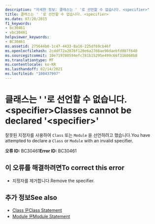 ```yaml
---
description: "자세한 정보: 클래스는 ' '로 선언할 수 없습니다. <specifier>"
title: 클래스는 ' '로 선언할 수 없습니다. <specifier>
ms.date: 07/20/2015
f1_keywords:
- bc30461
- vbc30461
helpviewer_keywords:
- BC30461
ms.assetid: 275644b0-1c47-4433-8a16-225df69cb46f
ms.openlocfilehash: 2cddf72a2076f120e6a2708ae96daebfd807f640
ms.sourcegitcommit: 10e719780594efc781b15295e499c66f316068b8
ms.translationtype: MT
ms.contentlocale: ko-KR
ms.lasthandoff: 02/14/2021
ms.locfileid: "100437997"
---
```

# <a name="classes-cannot-be-declared-specifier"></a><span data-ttu-id="7c200-103">클래스는 ' '로 선언할 수 없습니다. \<specifier></span><span class="sxs-lookup"><span data-stu-id="7c200-103">Classes cannot be declared '\<specifier>'</span></span>

<span data-ttu-id="7c200-104">잘못된 지정자를 사용하여 `Class` 또는 `Module` 을 선언하려고 했습니다.</span><span class="sxs-lookup"><span data-stu-id="7c200-104">You have attempted to declare a `Class` or `Module` with an invalid specifier.</span></span>  
  
 <span data-ttu-id="7c200-105">**오류 ID:** BC30461</span><span class="sxs-lookup"><span data-stu-id="7c200-105">**Error ID:** BC30461</span></span>  
  
## <a name="to-correct-this-error"></a><span data-ttu-id="7c200-106">이 오류를 해결하려면</span><span class="sxs-lookup"><span data-stu-id="7c200-106">To correct this error</span></span>  
  
- <span data-ttu-id="7c200-107">지정자를 제거합니다.</span><span class="sxs-lookup"><span data-stu-id="7c200-107">Remove the specifier.</span></span>  
  
## <a name="see-also"></a><span data-ttu-id="7c200-108">추가 정보</span><span class="sxs-lookup"><span data-stu-id="7c200-108">See also</span></span>

- [<span data-ttu-id="7c200-109">Class 문</span><span class="sxs-lookup"><span data-stu-id="7c200-109">Class Statement</span></span>](../language-reference/statements/class-statement.md)
- [<span data-ttu-id="7c200-110">Module 문</span><span class="sxs-lookup"><span data-stu-id="7c200-110">Module Statement</span></span>](../language-reference/statements/module-statement.md)
